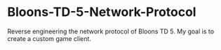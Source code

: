 # Bloons-TD-5-Network-Protocol
Reverse engineering the network protocol of Bloons TD 5. My goal is to create a custom game client. 
